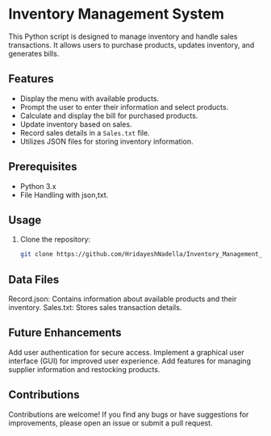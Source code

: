 # Inventory Management System

This Python script is designed to manage inventory and handle sales transactions. It allows users to purchase products, updates inventory, and generates bills.

## Features

- Display the menu with available products.
- Prompt the user to enter their information and select products.
- Calculate and display the bill for purchased products.
- Update inventory based on sales.
- Record sales details in a `Sales.txt` file.
- Utilizes JSON files for storing inventory information.

## Prerequisites

- Python 3.x
- File Handling with json,txt.

## Usage

1. Clone the repository:
   ```sh
   git clone https://github.com/HridayeshNadella/Inventory_Management_System_Json.git
## Data Files
Record.json: Contains information about available products and their inventory.
Sales.txt: Stores sales transaction details.
## Future Enhancements
Add user authentication for secure access.
Implement a graphical user interface (GUI) for improved user experience.
Add features for managing supplier information and restocking products.
## Contributions
Contributions are welcome! If you find any bugs or have suggestions for improvements, please open an issue or submit a pull request.

